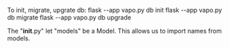 To init, migrate, upgrate db:
flask --app vapo.py db init
flask --app vapo.py db migrate
flask --app vapo.py db upgrade

The "**init**.py" let "models" be a Model. This allows us to import names from models.
